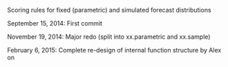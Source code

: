 Scoring rules for fixed (parametric) and simulated forecast distributions

September 15, 2014: First commit 

November 19, 2014: Major redo (split into xx.parametric and xx.sample)

February 6, 2015: Complete re-design of internal function structure by Alex on 
